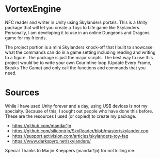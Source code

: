 # VortexEngine
NFC reader and writer in Unity using Skylanders portals. This is a Unity package that will let you create a Toys to Life game like Skylanders. Personally, I am developing it to use in an online Dungeons and Dragons game for my friends.

The project portion is a mini Skylanders knock-off that I built to showcase what the commands can do in a game setting including reading and writing to a figure. The package is just the major scripts. The best way to use this project would be to write your own Courintine loop (Update Every Frame, Breaks The Game) and only call the functions and commands that you need.

# Sources
While I have used Unity forever and a day, using USB devices is not my specialty. Because of this, I sought out people who have done this before. These are the resources I used (or copied) to create my package.

- https://github.com/mandar1jn
- https://github.com/silicontrip/SkyReader/blob/master/skylander.cpp
- https://support.activision.com/articles/skylanders-toy-faq
- https://www.darkspyro.net/skylanders/

Special Thanks to Marjin Kneppers (mandar1jn) for not killing me.
